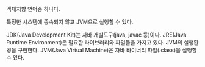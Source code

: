 객체지향 언어중 하나다.

특정한 시스템에 종속되지 않고 JVM으로 실행할 수 있다.

JDK(Java Development Kit)는 자바 개발도구(java, javac 등)이다.
JRE(Java Runtime Environment)은 필요한 라이브러리와 파일들을 가지고 있다. JVM의 실행환경을 구현한다.
JVM(Java Virtual Machine)은 자바 바이너리 파일(.class)을 실행할 수 있다.
